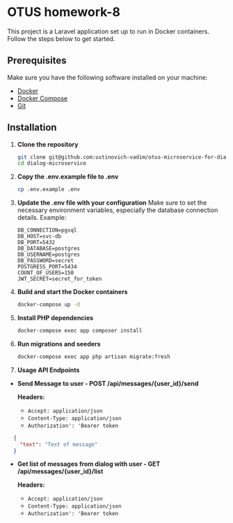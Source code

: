 # OTUS homework-8

This project is a Laravel application set up to run in Docker containers. Follow the steps below to get started.

## Prerequisites

Make sure you have the following software installed on your machine:

- [Docker](https://www.docker.com/)
- [Docker Compose](https://docs.docker.com/compose/)
- [Git](https://git-scm.com/)

## Installation

1. **Clone the repository**

    ```bash
    git clone git@github.com:ustinovich-vadim/otus-microservice-for-dialogs.git
    cd dialog-microservice
   ```

2. **Copy the .env.example file to .env**

    ```bash
   cp .env.example .env

3. **Update the .env file with your configuration**
   Make sure to set the necessary environment variables, especially the database connection details. Example:
    ```env
    DB_CONNECTION=pgsql
    DB_HOST=svc-db
    DB_PORT=5432
    DB_DATABASE=postgres
    DB_USERNAME=postgres
    DB_PASSWORD=secret
    POSTGRESS_PORT=5434
    COUNT_OF_USERS=150
    JWT_SECRET=secret_for_token

4. **Build and start the Docker containers**
    ```bash
    docker-compose up -d
5. **Install PHP dependencies**
    ```bash
    docker-compose exec app composer install
6. **Run migrations and seeders**
    ```bash
    docker-compose exec app php artisan migrate:fresh

7. **Usage API Endpoints**

- **Send Message to user - POST /api/messages/{user_id}/send**

  **Headers:**
    - `Accept: application/json`
    - `Content-Type: application/json`
    - `Authorization': 'Bearer token`
```json
  {
    "text": "Text of message"
  }
```

- **Get list of messages from dialog with user - GET /api/messages/{user_id}/list**

  **Headers:**
    - `Accept: application/json`
    - `Content-Type: application/json`
    - `Authorization': 'Bearer token`

